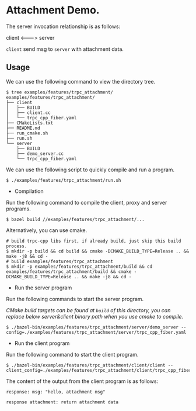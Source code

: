 # Attachment Demo.

The server invocation relationship is as follows:

client <---> server

`client` send msg to `server` with attachment data.

## Usage

We can use the following command to view the directory tree.
```shell
$ tree examples/features/trpc_attachment/
examples/features/trpc_attachment/
├── client
│   ├── BUILD
│   ├── client.cc
│   └── trpc_cpp_fiber.yaml
├── CMakeLists.txt
├── README.md
├── run_cmake.sh
├── run.sh
└── server
    ├── BUILD
    ├── demo_server.cc
    └── trpc_cpp_fiber.yaml
```

We can use the following script to quickly compile and run a program.

```shell
$ ./examples/features/trpc_attachment/run.sh
```

* Compilation

Run the following command to compile the client, proxy and server programs.

```shell
$ bazel build //examples/features/trpc_attachment/...
```

Alternatively, you can use cmake.
```shell
# build trpc-cpp libs first, if already build, just skip this build process.
$ mkdir -p build && cd build && cmake -DCMAKE_BUILD_TYPE=Release .. && make -j8 && cd -
# build examples/features/trpc_attachment
$ mkdir -p examples/features/trpc_attachment/build && cd examples/features/trpc_attachment/build && cmake -DCMAKE_BUILD_TYPE=Release .. && make -j8 && cd -
```

* Run the server program

Run the following commands to start the server program.

*CMake build targets can be found at `build` of this directory, you can replace below server&client binary path when you use cmake to compile.*

```shell
$ ./bazel-bin/examples/features/trpc_attachment/server/demo_server --config=./examples/features/trpc_attachment/server/trpc_cpp_fiber.yaml
```

* Run the client program

Run the following command to start the client program.

```shell
$ ./bazel-bin/examples/features/trpc_attachment/client/client --client_config=./examples/features/trpc_attachment/client/trpc_cpp_fiber.yaml
```

The content of the output from the client program is as follows:
``` text
response: msg: "hello, attachment msg"

response attachment: return attachment data
```